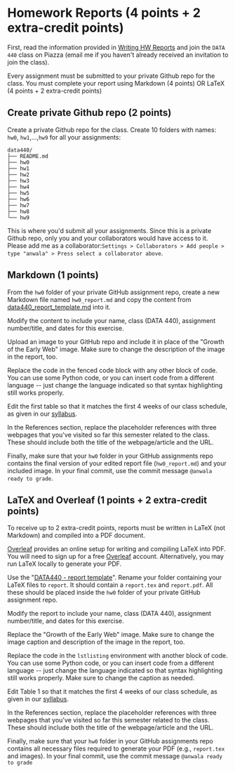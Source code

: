 # Homework Reports (4 points + 2 extra-credit points)

First, read the information provided in [Writing HW Reports](reports.md) and join the `DATA 440` class on Piazza (email me if you haven't already received an invitation to join the class).

Every assignment must be submitted to your private Github repo for the class.  You must complete your report using Markdown (4 points) OR LaTeX (4 points + 2 extra-credit points)

## Create private Github repo  (2 points)

Create a private Github repo for the class. Create 10 folders with names: `hw0`, `hw1`,...,`hw9` for all your assignments:
```
data440/
├── README.md
├── hw0
├── hw1
├── hw2
├── hw3
├── hw4
├── hw5
├── hw6
├── hw7
├── hw8
└── hw9
```
This is where you'd submit all your assignments. Since this is a private Github repo, only you and your collaborators would have access to it. Please add me as a collaborator:```Settings > Collaborators > Add people > type "anwala" > Press select a collaborator above```.

## Markdown (1 points)

From the `hw0` folder of your private GitHub assignment repo, create a new Markdown file named `hw0_report.md` and copy the content from [data440_report_template.md](data440_report_template.md) into it.

Modify the content to include your name, class (DATA 440), assignment number/title, and dates for this exercise.

Upload an image to your GitHub repo and include it in place of the "Growth of the Early Web" image. Make sure to change the description of the image in the report, too.

Replace the code in the fenced code block with any other block of code.  You can use some Python code, or you can insert code from a different language -- just change the language indicated so that syntax highlighting still works properly.

Edit the first table so that it matches the first 4 weeks of our class schedule, as given in our [syllabus](https://github.com/anwala/teaching-web-science/blob/main/fall-2022/syllabus.md#summary-schedule).

In the References section, replace the placeholder references with three webpages that you've visited so far this semester related to the class. These should include both the title of the webpage/article and the URL.

Finally, make sure that your `hw0` folder in your GitHub assignments repo contains the final version of your edited report file (`hw0_report.md`) and your included image.  In your final commit, use the commit message `@anwala ready to grade`.

## LaTeX and Overleaf (1 points + 2 extra-credit points)

To receive up to 2 extra-credit points, reports must be written in LaTeX (not Markdown) and compiled into a PDF document.

[Overleaf](https://overleaf.com) provides an online setup for writing and compiling LaTeX into PDF.  You will need to sign up for a free [Overleaf](https://overleaf.com) account. Alternatively, you may run LaTeX locally to generate your PDF.

Use the "[DATA440 - report template](https://www.overleaf.com/read/vrfznvpgyrjc)". Rename your folder containing your LaTeX files to `report`. It should contain a `report.tex` and `report.pdf`. All these should be placed inside the `hw0` folder of your private GitHub assignment repo. 

Modify the report to include your name, class (DATA 440), assignment number/title, and dates for this exercise.

Replace the "Growth of the Early Web" image. Make sure to change the image caption and description of the image in the report, too.

Replace the code in the `lstlisting` environment with another block of code.  You can use some Python code, or you can insert code from a different language -- just change the language indicated so that syntax highlighting still works properly.  Make sure to change the caption as needed.

Edit Table 1 so that it matches the first 4 weeks of our class schedule, as given in our [syllabus](https://github.com/anwala/teaching-web-science/blob/main/fall-2022/syllabus.md#summary-schedule).

In the References section, replace the placeholder references with three webpages that you've visited so far this semester related to the class. These should include both the title of the webpage/article and the URL.

Finally, make sure that your `hw0` folder in your GitHub assignments repo contains all necessary files required to generate your PDF (e.g., `report.tex` and images). In your final commit, use the commit message `@anwala ready to grade`
